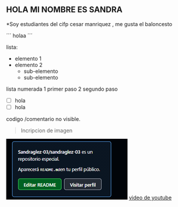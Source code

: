 ## HOLA MI NOMBRE ES SANDRA 

*Soy estudiantes del cifp cesar manriquez , me gusta el baloncesto 

´´´ holaa
´´´


lista:
- elemento 1
- elemento 2
  - sub-elemento
  - sub-elemento

 lista numerada 
 1 primer paso 
 2 segundo paso 

 - [ ] hola
 - [ ] hola

<!--HOLA--> codigo /comentario no visible.


> Incripcion de imagen

![Captura de pantalla](https://github.com/Sandraglez-03/sandraglez-03/blob/main/image.png)
[video de youtube](https://youtu.be/Er4oqBGuhkw?si=6lrGrgAA0Z-REyqy)
